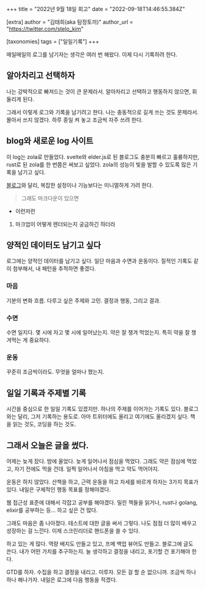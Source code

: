 +++
title = "2022년 9월 18일 회고"
date = "2022-09-18T14:46:55.384Z"

[extra]
author = "김태희(aka 탐정토끼)"
author_url = "https://twitter.com/stelo_kim"

[taxonomies]
tags = ["일일기록"]
+++

매일매일의 로그를 남기자는 생각은 여러 번 해왔다. 이제 다시 기록하려 한다.
<!-- more -->

## 알아차리고 선택하자
나는 강박적으로 빠져드는 것이 큰 문제라서. 알아차리고 선택하고 행동하지 않으면, 휘둘리게 된다.

그래서 이렇게 로그와 기록을 남기려고 한다. 나는 충동적으로 길게 쓰는 것도 문제라서. 몰아서 쓰지 않겠다. 하루 종일 켜 놓고 조금씩 자주 쓰려 한다.

## blog와 새로운 log 사이트
이 log는 zola로 만들었다. svelte와 elder.js로 된 블로그도 충분히 빠르고 훌륭하지만, rust로 된 zola를 한 번쯤은 써보고 싶었다. zola의 성능이 빛을 발할 수 있도록 많은 기록을 남기고 싶다.

[블로그](https://twinstae.github.io)와 달리, 복잡한 설정이나 기능보다는 미니멀하게 가려 한다.

> 그래도 마크다운이 있으면
- 이런저런
1. 마크업이 어떻게 렌더되는지
궁금하긴 하더라

## 양적인 데이터도 남기고 싶다
로그에는 양적인 데이터를 남기고 싶다. 일단 마음과 수면과 운동이다. 질적인 기록도 같이 첨부해서, 내 패턴을 추적하면 좋겠다.

### 마음
기분의 변화 흐름. 다루고 싶은 주제와 고민. 결정과 행동, 그리고 결과.

### 수면
수면 일지다. 몇 시에 자고 몇 시에 일어났는지. 약은 잘 챙겨 먹었는지. 특히 약을 잘 챙겨먹는 게 중요하다.

### 운동
꾸준히 조금씩이라도. 무엇을 얼마나 했는지.

## 일일 기록과 주제별 기록
시간을 중심으로 한 일일 기록도 있겠지만. 하나의 주제를 이어가는 기록도 있다. 블로그와는 달리, 그저 기록하는 용도로. 아마 트위터에도 올리고 여기에도 올리겠지 싶다. 책을 읽는 것도, 코딩을 하는 것도.

## 그래서 오늘은 글을 썼다.

어제는 늦게 잤다. 밤에 울었다. 늦게 일어나서 점심을 먹었다. 그래도 약은 점심에 먹었고, 자기 전에도 먹을 건데. 일찍 일어나서 아침을 먹고 약도 먹어야지.

운동은 하지 않았다. 산책을 하고, 근력 운동을 하고 자세를 바르게 하자는 3가지 목표가 있다. 내일은 구체적인 행동 목표를 정해야겠다.

웹 접근성 표준에 대해서 각잡고 공부를 해야겠다. 밀린 책들을 읽거나, rust나 golang, elixir를 공부하는 등... 하고 싶은 건 많다.

그래도 마음은 좀 나아졌다. 테스트에 대한 글을 써서 그렇다. 나도 점점 더 많이 배우고 성장하는 걸 느낀다. 이제 스크린리더로 핸드폰을 쓸 수 있다.

하고 있는 게 많다. 역량 배지도 만들고 있고, 프메 백업 뷰어도 만들고. 블로그에 글도 쓴다. 내가 어떤 가치를 추구하는지. 늘 생각하고 결정을 내리고, 포기할 건 포기해야 한다.

GTD를 하자. 수집을 하고 결정을 내리고. 미루자. 모든 걸 할 순 없으니까. 조금씩 하나하나 해나가자. 내일은 로그에 다음 행동을 적겠다.
